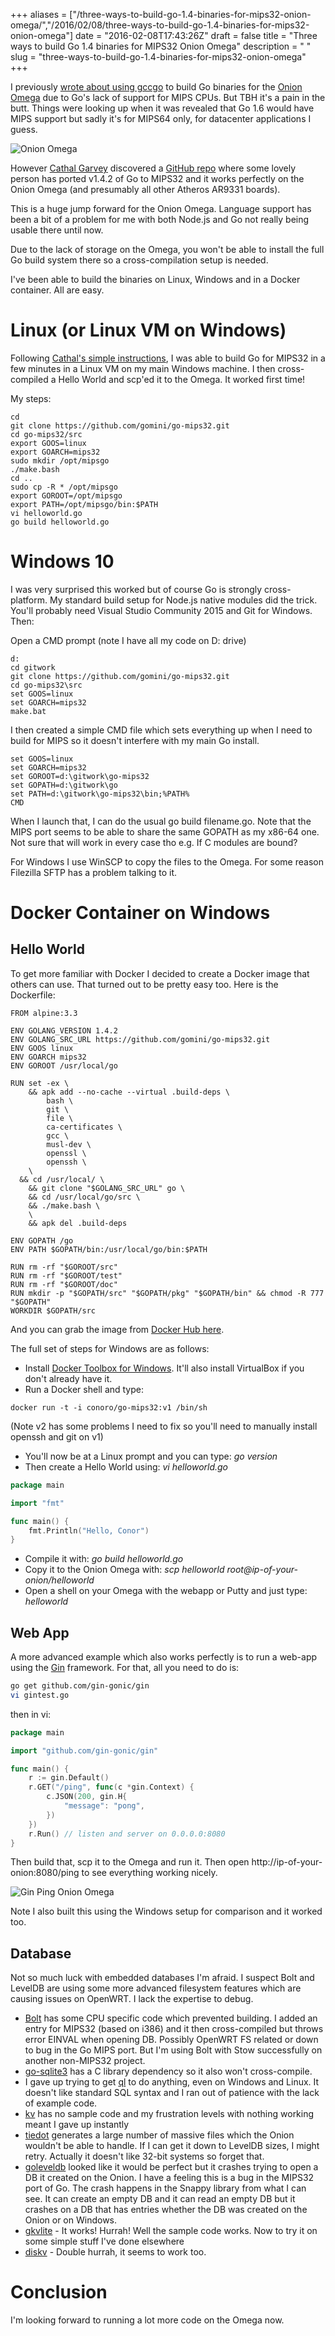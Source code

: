 +++
aliases = ["/three-ways-to-build-go-1.4-binaries-for-mips32-onion-omega/","/2016/02/08/three-ways-to-build-go-1.4-binaries-for-mips32-onion-omega"]
date = "2016-02-08T17:43:26Z"
draft = false
title = "Three ways to build Go 1.4 binaries for MIPS32 Onion Omega"
description = " "
slug = "three-ways-to-build-go-1.4-binaries-for-mips32-onion-omega"
+++

I previously [wrote about using gccgo](http://conoroneill.net/onion-omega-first-impressions-running-golang-nodejs/) to build Go binaries for the [Onion Omega](https://onion.io/) due to Go's lack of support for MIPS CPUs. But TBH it's a pain in the butt. Things were looking up when it was revealed that Go 1.6 would have MIPS support but sadly it's for MIPS64 only, for datacenter applications I guess.

![Onion Omega](https://s3-eu-west-1.amazonaws.com/conoroneill.net/wp-content/uploads/2016/02/onion_omega_small.jpg)


However [Cathal Garvey](https://twitter.com/onetruecathal) discovered a [GitHub repo](https://github.com/gomini/go-mips32) where some lovely person has ported v1.4.2 of Go to MIPS32 and it works perfectly on the Onion Omega (and presumably all other Atheros AR9331 boards).

This is a huge jump forward for the Onion Omega. Language support has been a bit of a problem for me with both Node.js and Go not really being usable there until now.

Due to the lack of storage on the Omega, you won't be able to install the full Go build system there so a cross-compilation setup is needed.

I've been able to build the binaries on Linux, Windows and in a Docker container. All are easy.

# Linux (or Linux VM on Windows)
Following [Cathal's simple instructions](http://www.black-swift.com/forum/suggestion-box/59-go-1-4-2-on-black-swift), I was able to build Go for MIPS32 in a few minutes in a Linux VM on my main Windows machine. I then cross-compiled a Hello World and scp'ed it to the Omega. It worked first time!

My steps:

```
cd
git clone https://github.com/gomini/go-mips32.git
cd go-mips32/src
export GOOS=linux
export GOARCH=mips32
sudo mkdir /opt/mipsgo
./make.bash
cd ..
sudo cp -R * /opt/mipsgo
export GOROOT=/opt/mipsgo
export PATH=/opt/mipsgo/bin:$PATH
vi helloworld.go
go build helloworld.go
```

# Windows 10
I was very surprised this worked but of course Go is strongly cross-platform. My standard build setup for Node.js native modules did the trick. You'll probably need Visual Studio Community 2015 and Git for Windows. Then:

Open a CMD prompt (note I have all my code on D: drive)

```dos
d:
cd gitwork
git clone https://github.com/gomini/go-mips32.git
cd go-mips32\src
set GOOS=linux
set GOARCH=mips32
make.bat
```

I then created a simple CMD file which sets everything up when I need to build for MIPS so it doesn't interfere with my main Go install.

```dos
set GOOS=linux
set GOARCH=mips32
set GOROOT=d:\gitwork\go-mips32
set GOPATH=d:\gitwork\go
set PATH=d:\gitwork\go-mips32\bin;%PATH%
CMD
```

When I launch that, I can do the usual go build filename.go. Note that the MIPS port seems to be able to share the same GOPATH as my x86-64 one. Not sure that will work in every case tho e.g. If C modules are bound?

For Windows I use WinSCP to copy the files to the Omega. For some reason Filezilla SFTP has a problem talking to it.

# Docker Container on Windows

## Hello World
To get more familiar with Docker I decided to create a Docker image that others can use. That turned out to be pretty easy too. Here is the Dockerfile:

```
FROM alpine:3.3

ENV GOLANG_VERSION 1.4.2
ENV GOLANG_SRC_URL https://github.com/gomini/go-mips32.git
ENV GOOS linux
ENV GOARCH mips32
ENV GOROOT /usr/local/go

RUN set -ex \
	&& apk add --no-cache --virtual .build-deps \
        bash \
        git \
        file \
        ca-certificates \
        gcc \
        musl-dev \
        openssl \
        openssh \
	\
  && cd /usr/local/ \
	&& git clone "$GOLANG_SRC_URL" go \
	&& cd /usr/local/go/src \
	&& ./make.bash \
	\
	&& apk del .build-deps

ENV GOPATH /go
ENV PATH $GOPATH/bin:/usr/local/go/bin:$PATH

RUN rm -rf "$GOROOT/src"
RUN rm -rf "$GOROOT/test"
RUN rm -rf "$GOROOT/doc"
RUN mkdir -p "$GOPATH/src" "$GOPATH/pkg" "$GOPATH/bin" && chmod -R 777 "$GOPATH"
WORKDIR $GOPATH/src
```

And you can grab the image from [Docker Hub here](https://hub.docker.com/r/conoro/go-mips32/).

The full set of steps for Windows are as follows:

* Install [Docker Toolbox for Windows](https://www.docker.com/products/docker-toolbox). It'll also install VirtualBox if you don't already have it.
* Run a Docker shell and type:

```
docker run -t -i conoro/go-mips32:v1 /bin/sh
```

(Note v2 has some problems I need to fix so you'll need to manually install openssh and git on v1)

* You'll now be at a Linux prompt and you can type:   _go version_
* Then create a Hello World using:    _vi helloworld.go_

```go
package main

import "fmt"

func main() {
	fmt.Println("Hello, Conor")
}
```

* Compile it with:   _go build helloworld.go_
* Copy it to the Onion Omega with:     _scp helloworld root@ip-of-your-onion/helloworld_
* Open a shell on your Omega with the webapp or Putty and just type:   _helloworld_

## Web App
A more advanced example which also works perfectly is to run a web-app using the [Gin](https://github.com/gin-gonic/gin) framework. For that, all you need to do is:

```bash
go get github.com/gin-gonic/gin
vi gintest.go
```

then in vi:

```go
package main

import "github.com/gin-gonic/gin"

func main() {
    r := gin.Default()
    r.GET("/ping", func(c *gin.Context) {
        c.JSON(200, gin.H{
            "message": "pong",
        })
    })
    r.Run() // listen and server on 0.0.0.0:8080
}
```
Then build that, scp it to the Omega and run it. Then open http://ip-of-your-onion:8080/ping to see everything working nicely.

![Gin Ping Onion Omega](https://s3-eu-west-1.amazonaws.com/conoroneill.net/wp-content/uploads/2016/02/gin_ping_omega.jpg)

Note I also built this using the Windows setup for comparison and it worked too.

## Database
Not so much luck with embedded databases I'm afraid. I suspect Bolt and LevelDB are using some more advanced filesystem features which are causing issues on OpenWRT. I lack the expertise to debug.

* [Bolt](https://github.com/boltdb/bolt) has some CPU specific code which prevented building. I added an entry for MIPS32 (based on i386) and it then cross-compiled but throws error EINVAL when opening DB. Possibly OpenWRT FS related or down to bug in the Go MIPS port. But I'm using Bolt with Stow successfully on another non-MIPS32 project.
* [go-sqlite3](https://github.com/mattn/go-sqlite3) has a C library dependency so it also won't cross-compile.
* I gave up trying to get [ql](https://github.com/cznic/ql) to do anything, even on Windows and Linux. It doesn't like standard SQL syntax and I ran out of patience with the lack of example code.
* [kv](https://github.com/cznic/kv) has no sample code and my frustration levels with nothing working meant I gave up instantly
* [tiedot](https://github.com/HouzuoGuo/tiedot) generates a large number of massive files which the Onion wouldn't be able to handle. If I can get it down to LevelDB sizes, I might retry. Actually it doesn't like 32-bit systems so forget that.
* [goleveldb](https://github.com/syndtr/goleveldb) looked like it would be perfect but it crashes trying to open a DB it created on the Onion. I have a feeling this is a bug in the MIPS32 port of Go. The crash happens in the Snappy library from what I can see. It can create an empty DB and it can read an empty DB but it crashes on a DB that has entries whether the DB was created on the Onion or on Windows.
* [gkvlite](https://github.com/steveyen/gkvlite) - It works! Hurrah! Well the sample code works. Now to try it on some simple stuff I've done elsewhere
* [diskv](https://github.com/peterbourgon/diskv) - Double hurrah, it seems to work too.

# Conclusion
I'm looking forward to running a lot more code on the Omega now.
